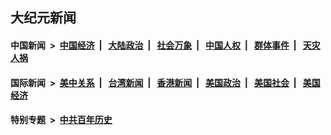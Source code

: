 ## 大纪元新闻

#### 中国新闻 &nbsp;>&nbsp; [中国经济](indexes/ncid283/README.md?08080845) &nbsp;| &nbsp; [大陆政治](indexes/ncid277/README.md?08080845) &nbsp;| &nbsp; [社会万象](indexes/ncid282/README.md?08080845) &nbsp;| &nbsp; [中国人权](indexes/ncid278/README.md?08080845) &nbsp;| &nbsp; [群体事件](indexes/ncid279/README.md?08080845) &nbsp;| &nbsp; [天灾人祸](indexes/ncid280/README.md?08080845)

#### 国际新闻 &nbsp;>&nbsp; [美中关系](indexes/nf1412576/README.md?08080845) &nbsp;| &nbsp; [台湾新闻](indexes/ncid1349361/README.md?08080845) &nbsp;| &nbsp; [香港新闻](indexes/ncid1349362/README.md?08080845) &nbsp;| &nbsp; [美国政治](indexes/ncid1078159/README.md?08080845) &nbsp;| &nbsp; [美国社会](indexes/ncid1078160/README.md?08080845) &nbsp;| &nbsp; [美国经济](indexes/ncid1078158/README.md?08080845)

#### 特别专题 &nbsp;>&nbsp; [中共百年历史](https://github.com/epoch-news/epoch-special/blob/master/README.md?08080845)  
